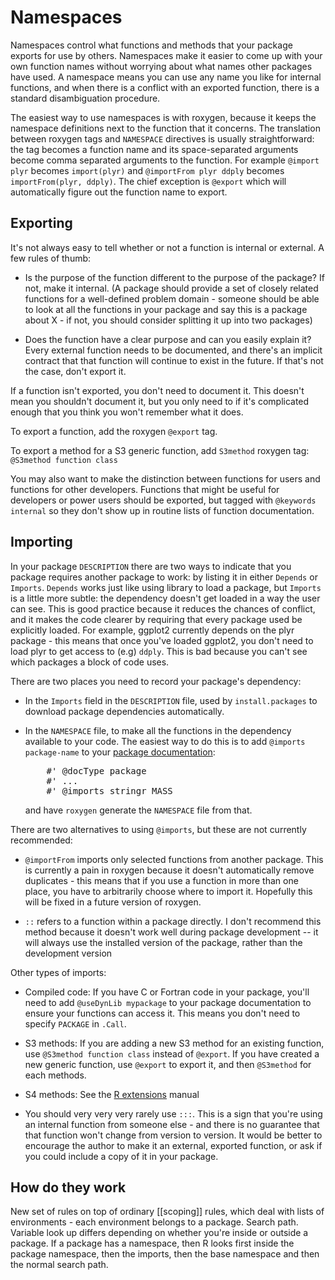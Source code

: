 # Namespaces

Namespaces control what functions and methods that your package exports for
use by others. Namespaces make it easier to come up with your own function
names without worrying about what names other packages have used. A namespace
means you can use any name you like for internal functions, and when there is
a conflict with an exported function, there is a standard disambiguation
procedure.

The easiest way to use namespaces is with roxygen, because it keeps the namespace definitions next to the function that it concerns. The translation between roxygen tags and `NAMESPACE` directives is usually straightforward: the tag becomes a function name and its space-separated arguments become comma separated arguments to the function.  For example `@import plyr` becomes `import(plyr)` and `@importFrom plyr ddply` becomes `importFrom(plyr, ddply)`.  The chief exception is `@export` which will automatically figure out the function name to export.

## Exporting 

It's not always easy to tell whether or not a function is internal or
external. A few rules of thumb:

* Is the purpose of the function different to the purpose of the package? If
  not, make it internal. (A package should provide a set of closely related
  functions for a well-defined problem domain - someone should be able to look
  at all the functions in your package and say this is a package about X - if
  not, you should consider splitting it up into two packages)

* Does the function have a clear purpose and can you easily explain it? Every
  external function needs to be documented, and there's an implicit contract
  that that function will continue to exist in the future. If that's not the
  case, don't export it.

If a function isn't exported, you don't need to document it. This doesn't mean
you shouldn't document it, but you only need to if it's complicated enough
that you think you won't remember what it does.

To export a function, add the roxygen `@export` tag.

To export a method for a S3 generic function, add `S3method` roxygen tag: `@S3method function class`

You may also want to make the distinction between functions for users and functions for other developers.  Functions that might be useful for developers or power users should be exported, but tagged with `@keywords internal` so they don't show up in routine lists of function documentation.

## Importing 

In your package `DESCRIPTION` there are two ways to indicate that you package requires another package to work: by listing it in either `Depends` or `Imports`. `Depends` works just like using library to load a package, but `Imports` is a little more subtle: the dependency doesn't get loaded in a way the user can see. This is good practice because it reduces the chances of conflict, and it makes the code clearer by requiring that every package used be explicitly loaded. For example, ggplot2 currently depends on the plyr package - this means that once you've loaded ggplot2, you don't need to load plyr to get access to (e.g) `ddply`. This is bad because you can't see which packages a block of code uses.

There are two places you need to record your package's dependency:

* In the `Imports` field in the `DESCRIPTION` file, used by
 `install.packages` to download package dependencies automatically.

* In the `NAMESPACE` file, to make all the functions in the dependency
  available to your code. The easiest way to do this is to add `@imports
  package-name` to your [package documentation](docs-package):
  <pre>
      #' @docType package
      #' ...
      #' @imports stringr MASS
  </pre>
  and have `roxygen` generate the `NAMESPACE` file from that.

There are two alternatives to using `@imports`, but these are not currently
recommended:

* `@importFrom` imports only selected functions from another package. This is
  currently a pain in roxygen because it doesn't automatically remove
  duplicates - this means that if you use a function in more than one place,
  you have to arbitrarily choose where to import it. Hopefully this will be
  fixed in a future version of roxygen.

* `::` refers to a function within a package directly. I don't recommend this
  method because it doesn't work well during package development -- it will
  always use the installed version of the package, rather than the development
  version

Other types of imports:

* Compiled code: If you have C or Fortran code in your package, you'll need to
  add `@useDynLib mypackage` to your package documentation to ensure your
  functions can access it. This means you don't need to specify `PACKAGE` in
  `.Call`.

* S3 methods: If you are adding a new S3 method for an existing function, use
  `@S3method function class` instead of `@export`. If you have created a new
  generic function, use `@export` to export it, and then `@S3method` for each
  methods.

* S4 methods: See the [R extensions][S4] manual

* You should very very very rarely use `:::`. This is a sign that you're using
  an internal function from someone else - and there is no guarantee that that
  function won't change from version to version. It would be better to
  encourage the author to make it an external, exported function, or ask if
  you could include a copy of it in your package.

## How do they work

New set of rules on top of ordinary [[scoping]] rules, which deal with lists of environments - each environment belongs to a package. Search path. Variable look up differs depending on whether you're inside or outside a package. If a package has a namespace, then R looks first inside the package namespace, then the imports, then the base namespace and then the normal search path.



[S4]: http://cran.r-project.org/doc/manuals/R-exts.html#Name-spaces-with-S4-classes-and-methods